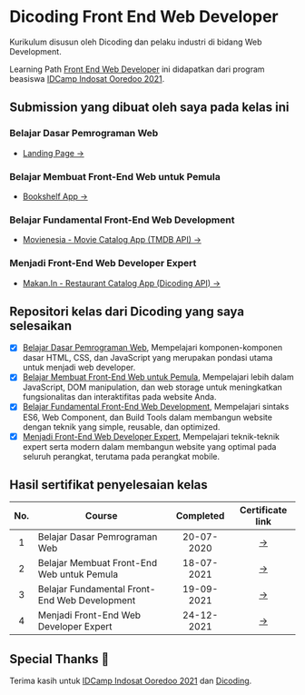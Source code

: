 # Dicoding Front End Web Developer

Kurikulum disusun oleh Dicoding dan pelaku industri di bidang Web Development.

Learning Path [Front End Web Developer](https://www.dicoding.com/learningpaths/22) ini didapatkan dari program beasiswa [IDCamp Indosat Ooredoo 2021](https://idcamp.indosatooredoo.com/).


## Submission yang dibuat oleh saya pada kelas ini

### Belajar Dasar Pemrograman Web
- [Landing Page →](https://cperdiansyah.github.io/dicoding-belajar-dasar-pemrograman-web/app/)

### Belajar Membuat Front-End Web untuk Pemula
- [Bookshelf App →](https://cperdiansyah.github.io/dicoding-belajar-membuat-front-end-web-untuk-pemula/app/)

### Belajar Fundamental Front-End Web Development 
- [Movienesia - Movie Catalog App (TMDB API) →](https://cper-fwd-fundamental.netlify.app)

### Menjadi Front-End Web Developer Expert
- [ Makan.In - Restaurant Catalog App (Dicoding API) →](https://cper-fwd-fundamental.netlify.app)


## Repositori kelas dari Dicoding yang saya selesaikan
- [x] [Belajar Dasar Pemrograman Web](https://github.com/cperdiansyah/dicoding-submission-dasar-pemrog-web), Mempelajari komponen-komponen dasar HTML, CSS, dan JavaScript yang merupakan pondasi utama untuk menjadi web developer.
- [x] [Belajar Membuat Front-End Web untuk Pemula](https://github.com/cperdiansyah/dicoding-submission-fwd-pemula), Mempelajari lebih dalam JavaScript, DOM manipulation, dan web storage untuk meningkatkan fungsionalitas dan interaktifitas pada website Anda.
- [x] [Belajar Fundamental Front-End Web Development](https://github.com/cperdiansyah/dicoding-submission-fwd-fundamental), Mempelajari sintaks ES6, Web Component, dan Build Tools dalam membangun website dengan teknik yang simple, reusable, dan optimized.
- [x] [Menjadi Front-End Web Developer Expert](https://github.com/cperdiansyah/dicoding-sumbission-fwd-expert), Mempelajari teknik-teknik expert serta modern dalam membangun website yang optimal pada seluruh perangkat, terutama pada perangkat mobile.

## Hasil sertifikat penyelesaian kelas

| No. | Course                                        |   Completed    |                        Certificate link                        |
| :-: | --------------------------------------------- | :---------: | :-----------------------------------------------------: |
|  1  | Belajar Dasar Pemrograman Web                 | 20-07-2020  | [→](https://www.dicoding.com/certificates/981P29KKOXOY) |
|  2  | Belajar Membuat Front-End Web untuk Pemula    | 18-07-2021  | [→](https://www.dicoding.com/certificates/72ZDEE3NJPYW) |
|  3  | Belajar Fundamental Front-End Web Development | 19-09-2021 | [→](https://www.dicoding.com/certificates/98XWK59Y4XM3) |
|  4  | Menjadi Front-End Web Developer Expert | 24-12-2021 | [→](https://www.dicoding.com/certificates/N9ZOEQEDYXG5) |

## Special Thanks :pray:

Terima kasih untuk [IDCamp Indosat Ooredoo 2021](https://idcamp.indosatooredoo.com/) dan [Dicoding](https://www.dicoding.com/).
